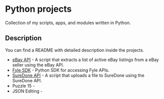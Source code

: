 # Python projects
Collection of my scripts, apps, and modules written in Python.

## Description
You can find a README with detailed description inside the projects.
- [eBay API](https://github.com/MTrajK/python-projects/tree/master/eBay%20API) - A script that extracts a list of active eBay listings from a eBay seller using the eBay API.
- [Fyle SDK](https://github.com/MTrajK/python-projects/tree/master/Fyle%20SDK) - Python SDK for accessing Fyle APIs.
- [SureDone API](https://github.com/MTrajK/python-projects/tree/master/SureDone%20API) - A script that uploads a file to SureDone using the SureDone API.
- Puzzle 15 - 
- JSON Editing - 

